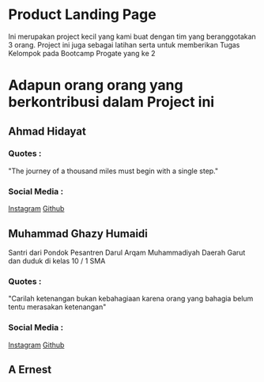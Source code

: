 # Product Landing Page

Ini merupakan project kecil yang kami buat dengan tim yang beranggotakan 3 orang. Project ini juga sebagai latihan serta untuk memberikan Tugas Kelompok pada Bootcamp Progate yang ke 2

# Adapun orang orang yang berkontribusi dalam Project ini

## Ahmad Hidayat

### Quotes :
"The journey of a thousand miles must begin with a single step."

### Social Media :
[Instagram](https://www.instagram.com/hidayat_a_/)
[ Github](https://github.com/yat2yat)


## Muhammad Ghazy Humaidi

Santri dari Pondok Pesantren Darul Arqam Muhammadiyah Daerah Garut dan duduk di kelas 10 / 1 SMA

### Quotes :
"Carilah ketenangan bukan kebahagiaan karena orang yang bahagia belum tentu merasakan ketenangan"

### Social Media :
[Instagram](https://instagram.com/ghazthiskc/)
[ Github](https://github.com/ghazthiskc19/)

## A Ernest